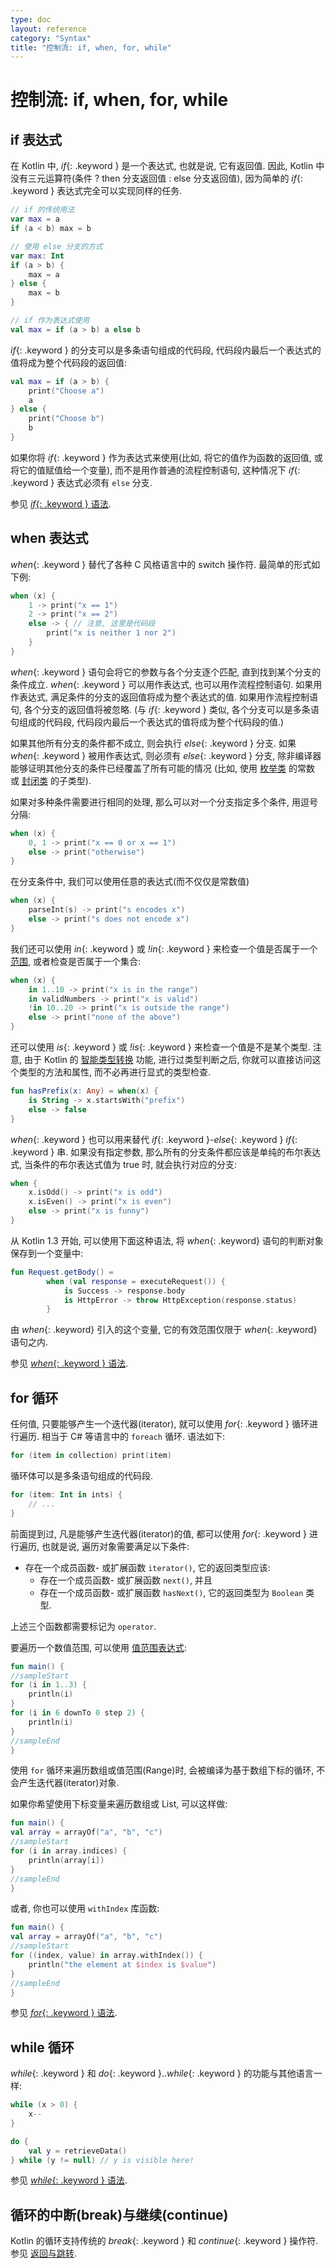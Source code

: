 ```yaml
---
type: doc
layout: reference
category: "Syntax"
title: "控制流: if, when, for, while"
---
```


# 控制流: if, when, for, while

## if 表达式

在 Kotlin 中, *if*{: .keyword } 是一个表达式, 也就是说, 它有返回值.
因此, Kotlin 中没有三元运算符(条件 ? then 分支返回值 : else 分支返回值), 因为简单的 *if*{: .keyword } 表达式完全可以实现同样的任务.

<div class="sample" markdown="1" theme="idea" data-highlight-only>

```kotlin
// if 的传统用法
var max = a
if (a < b) max = b

// 使用 else 分支的方式
var max: Int
if (a > b) {
    max = a
} else {
    max = b
}

// if 作为表达式使用
val max = if (a > b) a else b
```

</div>

*if*{: .keyword } 的分支可以是多条语句组成的代码段, 代码段内最后一个表达式的值将成为整个代码段的返回值:

<div class="sample" markdown="1" theme="idea" data-highlight-only>

```kotlin
val max = if (a > b) {
    print("Choose a")
    a
} else {
    print("Choose b")
    b
}
```

</div>

如果你将 *if*{: .keyword } 作为表达式来使用(比如, 将它的值作为函数的返回值, 或将它的值赋值给一个变量), 而不是用作普通的流程控制语句, 这种情况下 *if*{: .keyword } 表达式必须有 `else` 分支.

参见 [*if*{: .keyword } 语法](grammar.html#if).

## when 表达式

*when*{: .keyword } 替代了各种 C 风格语言中的 switch 操作符. 最简单的形式如下例:

<div class="sample" markdown="1" theme="idea" data-highlight-only>

```kotlin
when (x) {
    1 -> print("x == 1")
    2 -> print("x == 2")
    else -> { // 注意, 这里是代码段
        print("x is neither 1 nor 2")
    }
}
```

</div>

*when*{: .keyword } 语句会将它的参数与各个分支逐个匹配, 直到找到某个分支的条件成立.
*when*{: .keyword } 可以用作表达式, 也可以用作流程控制语句. 如果用作表达式, 满足条件的分支的返回值将成为整个表达式的值. 如果用作流程控制语句, 各个分支的返回值将被忽略. (与 *if*{: .keyword } 类似, 各个分支可以是多条语句组成的代码段, 代码段内最后一个表达式的值将成为整个代码段的值.)

如果其他所有分支的条件都不成立, 则会执行 *else*{: .keyword } 分支.
如果 *when*{: .keyword } 被用作表达式, 则必须有 *else*{: .keyword } 分支, 除非编译器能够证明其他分支的条件已经覆盖了所有可能的情况
(比如, 使用 [枚举类](enum-classes.html) 的常数 或 [封闭类](sealed-classes.html) 的子类型).

如果对多种条件需要进行相同的处理, 那么可以对一个分支指定多个条件, 用逗号分隔:

<div class="sample" markdown="1" theme="idea" data-highlight-only>

```kotlin
when (x) {
    0, 1 -> print("x == 0 or x == 1")
    else -> print("otherwise")
}
```

</div>

在分支条件中, 我们可以使用任意的表达式(而不仅仅是常数值)

<div class="sample" markdown="1" theme="idea" data-highlight-only>

```kotlin
when (x) {
    parseInt(s) -> print("s encodes x")
    else -> print("s does not encode x")
}
```

</div>

我们还可以使用 *in*{: .keyword } 或 *!in*{: .keyword } 来检查一个值是否属于一个 [范围](ranges.html), 或者检查是否属于一个集合:

<div class="sample" markdown="1" theme="idea" data-highlight-only>

```kotlin
when (x) {
    in 1..10 -> print("x is in the range")
    in validNumbers -> print("x is valid")
    !in 10..20 -> print("x is outside the range")
    else -> print("none of the above")
}
```

</div>

还可以使用 *is*{: .keyword } 或 *!is*{: .keyword } 来检查一个值是不是某个类型. 注意, 由于 Kotlin 的 [智能类型转换](typecasts.html#smart-casts) 功能, 进行过类型判断之后, 你就可以直接访问这个类型的方法和属性, 而不必再进行显式的类型检查.

<div class="sample" markdown="1" theme="idea" data-highlight-only>

```kotlin
fun hasPrefix(x: Any) = when(x) {
    is String -> x.startsWith("prefix")
    else -> false
}
```

</div>

*when*{: .keyword } 也可以用来替代 *if*{: .keyword }-*else*{: .keyword } *if*{: .keyword } 串.
如果没有指定参数, 那么所有的分支条件都应该是单纯的布尔表达式, 当条件的布尔表达式值为 true 时, 就会执行对应的分支:

<div class="sample" markdown="1" theme="idea" data-highlight-only>

```kotlin
when {
    x.isOdd() -> print("x is odd")
    x.isEven() -> print("x is even")
    else -> print("x is funny")
}
```

</div>

从 Kotlin 1.3 开始, 可以使用下面这种语法, 将 *when*{: .keyword} 语句的判断对象保存到一个变量中:

<div class="sample" markdown="1" theme="idea" data-highlight-only>

```kotlin
fun Request.getBody() =
        when (val response = executeRequest()) {
            is Success -> response.body
            is HttpError -> throw HttpException(response.status)
        }
```

</div>

由 *when*{: .keyword} 引入的这个变量, 它的有效范围仅限于 *when*{: .keyword} 语句之内.

参见 [*when*{: .keyword } 语法](grammar.html#when).


## for 循环

任何值, 只要能够产生一个迭代器(iterator), 就可以使用 *for*{: .keyword } 循环进行遍历. 相当于 C# 等语言中的 `foreach` 循环. 语法如下:

<div class="sample" markdown="1" theme="idea" data-highlight-only>

```kotlin
for (item in collection) print(item)
```

</div>

循环体可以是多条语句组成的代码段.

<div class="sample" markdown="1" theme="idea" data-highlight-only>

```kotlin
for (item: Int in ints) {
    // ...
}
```

</div>

前面提到过, 凡是能够产生迭代器(iterator)的值, 都可以使用 *for*{: .keyword } 进行遍历, 也就是说, 遍历对象需要满足以下条件:

* 存在一个成员函数- 或扩展函数 `iterator()`, 它的返回类型应该:
  * 存在一个成员函数- 或扩展函数 `next()`, 并且
  * 存在一个成员函数- 或扩展函数 `hasNext()`, 它的返回类型为 `Boolean` 类型.

上述三个函数都需要标记为 `operator`.

要遍历一个数值范围, 可以使用 [值范围表达式](ranges.html):

<div class="sample" markdown="1" theme="idea">

```kotlin
fun main() {
//sampleStart
for (i in 1..3) {
    println(i)
}
for (i in 6 downTo 0 step 2) {
    println(i)
}
//sampleEnd
}
```

</div>

使用 `for` 循环来遍历数组或值范围(Range)时, 会被编译为基于数组下标的循环, 不会产生迭代器(iterator)对象.

如果你希望使用下标变量来遍历数组或 List, 可以这样做:

<div class="sample" markdown="1" theme="idea">

```kotlin
fun main() {
val array = arrayOf("a", "b", "c")
//sampleStart
for (i in array.indices) {
    println(array[i])
}
//sampleEnd
}
```

</div>

或者, 你也可以使用 `withIndex` 库函数:

<div class="sample" markdown="1" theme="idea">

```kotlin
fun main() {
val array = arrayOf("a", "b", "c")
//sampleStart
for ((index, value) in array.withIndex()) {
    println("the element at $index is $value")
}
//sampleEnd
}
```

</div>

参见 [*for*{: .keyword } 语法](grammar.html#for).

## while 循环

*while*{: .keyword } 和 *do*{: .keyword }..*while*{: .keyword } 的功能与其他语言一样:

<div class="sample" markdown="1" theme="idea" data-highlight-only>

```kotlin
while (x > 0) {
    x--
}

do {
    val y = retrieveData()
} while (y != null) // y is visible here!
```

</div>

参见 [*while*{: .keyword } 语法](grammar.html#while).

## 循环的中断(break)与继续(continue)

Kotlin 的循环支持传统的 *break*{: .keyword } 和 *continue*{: .keyword } 操作符. 参见 [返回与跳转](returns.html).
